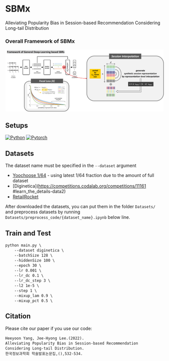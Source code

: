 # SBMx

Alleviating Popularity Bias in Session-based Recommendation Considering Long-tail Distribution

### **Overall Framework of SBMx**
<img src=./assets/SBMx_framework.jpg>


## Setups
[![Python](https://img.shields.io/badge/python-3.9.15-blue?logo=python&logoColor=FED643)](https://www.python.org/downloads/release/python-3915/)
[![Pytorch](https://img.shields.io/badge/pytorch-1.13.0-red?logo=pytorch)](https://pytorch.org/get-started/previous-versions/)


## Datasets
The dataset name must be specified in the `--dataset` argument
- [Yoochoose 1/64](https://www.kaggle.com/chadgostopp/recsys-challenge-2015) - using latest 1/64 fraction due to the amount of full dataset
- [Diginetica](https://competitions.codalab.org/competitions/11161 #learn_the_details-data2)
- [RetailRocket](https://www.kaggle.com/retailrocket/ecommerce-dataset)

After downloaded the datasets, you can put them in the folder `Datasets/` and preprocess datasets by running `Datasets/preprocess_code/{dataset_name}.ipynb` below line. 


## Train and Test
```
python main.py \
    --dataset diginetica \
    --batchSize 128 \
    --hiddenSize 100 \
    --epoch 30 \
    --lr 0.001 \
    --lr_dc 0.1 \
    --lr_dc_step 3 \
    --l2 1e-5 \
    --step 1 \
    --mixup_lam 0.9 \
    --mixup_pct 0.5 \
```


## Citation
Please cite our paper if you use our code:
```
Heeyoon Yang, Jee-Hyong Lee.(2022).
Alleviating Popularity Bias in Session-based Recommendation Considering Long-tail Distribution.
한국정보과학회 학술발표논문집,(),532-534.
```
